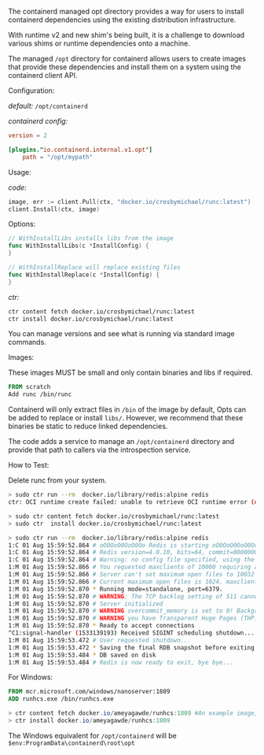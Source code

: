 The containerd managed opt directory provides a way for users to install containerd dependencies using the existing distribution infrastructure.

With runtime v2 and new shim's being built, it is a challenge to
download various shims or runtime dependencies onto a machine.

The managed `/opt` directory for containerd allows users to create images that provide these dependencies and install them on a system using the containerd client API.

Configuration:

*default:* `/opt/containerd`

*containerd config:*
```toml
version = 2

[plugins."io.containerd.internal.v1.opt"]
	path = "/opt/mypath"

```

Usage:

*code:*

```go
image, err := client.Pull(ctx, "docker.io/crosbymichael/runc:latest")
client.Install(ctx, image)
```

Options:

```go
// WithInstallLibs installs libs from the image
func WithInstallLibs(c *InstallConfig) {
}

// WithInstallReplace will replace existing files
func WithInstallReplace(c *InstallConfig) {
}
```

*ctr:*

```bash
ctr content fetch docker.io/crosbymichael/runc:latest
ctr install docker.io/crosbymichael/runc:latest
```

You can manage versions and see what is running via standard image commands.

Images:

These images MUST be small and only contain binaries and libs if required.

```Dockerfile
FROM scratch
Add runc /bin/runc
```

Containerd will only extract files in `/bin` of the image by default, Opts can be added to replace or install `libs/`.
However, we recommend that these binaries be static to reduce linked dependencies.

The code adds a service to manage an `/opt/containerd` directory and
provide that path to callers via the introspection service.

How to Test:

Delete runc from your system.

```bash
> sudo ctr run --rm  docker.io/library/redis:alpine redis
ctr: OCI runtime create failed: unable to retrieve OCI runtime error (open /run/containerd/io.containerd.runtime.v1.linux/default/redis/log.json: no such file or directory): exec: "runc": executable file not found in $PATH: unknown

> sudo ctr content fetch docker.io/crosbymichael/runc:latest
> sudo ctr  install docker.io/crosbymichael/runc:latest

> sudo ctr run --rm  docker.io/library/redis:alpine redis
1:C 01 Aug 15:59:52.864 # oO0OoO0OoO0Oo Redis is starting oO0OoO0OoO0Oo
1:C 01 Aug 15:59:52.864 # Redis version=4.0.10, bits=64, commit=00000000, modified=0, pid=1, just started
1:C 01 Aug 15:59:52.864 # Warning: no config file specified, using the default config. In order to specify a config file use redis-server /path/to/redis.conf
1:M 01 Aug 15:59:52.866 # You requested maxclients of 10000 requiring at least 10032 max file descriptors.
1:M 01 Aug 15:59:52.866 # Server can't set maximum open files to 10032 because of OS error: Operation not permitted.
1:M 01 Aug 15:59:52.866 # Current maximum open files is 1024. maxclients has been reduced to 992 to compensate for low ulimit. If you need higher maxclients increase 'ulimit -n'.
1:M 01 Aug 15:59:52.870 * Running mode=standalone, port=6379.
1:M 01 Aug 15:59:52.870 # WARNING: The TCP backlog setting of 511 cannot be enforced because /proc/sys/net/core/somaxconn is set to the lower value of 128.
1:M 01 Aug 15:59:52.870 # Server initialized
1:M 01 Aug 15:59:52.870 # WARNING overcommit_memory is set to 0! Background save may fail under low memory condition. To fix this issue add 'vm.overcommit_memory = 1' to /etc/sysctl.conf and then reboot or run the command 'sysctl vm.overcommit_memory=1' for this to take effect.
1:M 01 Aug 15:59:52.870 # WARNING you have Transparent Huge Pages (THP) support enabled in your kernel. This will create latency and memory usage issues with Redis. To fix this issue run the command 'echo never > /sys/kernel/mm/transparent_hugepage/enabled' as root, and add it to your /etc/rc.local in order to retain the setting after a reboot. Redis must be restarted after THP is disabled.
1:M 01 Aug 15:59:52.870 * Ready to accept connections
^C1:signal-handler (1533139193) Received SIGINT scheduling shutdown...
1:M 01 Aug 15:59:53.472 # User requested shutdown...
1:M 01 Aug 15:59:53.472 * Saving the final RDB snapshot before exiting.
1:M 01 Aug 15:59:53.484 * DB saved on disk
1:M 01 Aug 15:59:53.484 # Redis is now ready to exit, bye bye...
```
For Windows:

```Dockerfile
FROM mcr.microsoft.com/windows/nanoserver:1809
ADD runhcs.exe /bin/runhcs.exe
```

```powershell
> ctr content fetch docker.io/ameyagawde/runhcs:1809 #An example image, not supported by containerd
> ctr install docker.io/ameyagawde/runhcs:1809
```
The Windows equivalent for `/opt/containerd` will be `$env:ProgramData\containerd\root\opt`